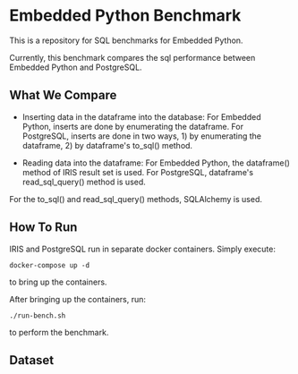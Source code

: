 # Embedded Python Benchmark
This is a repository for SQL benchmarks for Embedded Python. 

Currently, this benchmark compares the sql performance between 
Embedded Python and PostgreSQL. 

## What We Compare

* Inserting data in the dataframe into the database: For Embedded Python, inserts are done by enumerating the dataframe. For PostgreSQL, inserts are done in two ways, 1) by enumerating the dataframe, 2) by dataframe's to_sql() method.

* Reading data into the dataframe: For Embedded Python, the dataframe() method of IRIS result set is used. For PostgreSQL, dataframe's read_sql_query() method is used.

For the to_sql() and read_sql_query() methods, SQLAlchemy is used.

## How To Run
IRIS and PostgreSQL run in separate docker containers. Simply execute:

```
docker-compose up -d
```

to bring up the containers.

After bringing up the containers, run:

```
./run-bench.sh
```

to perform the benchmark.

## Dataset

